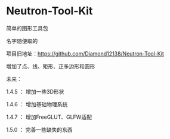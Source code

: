 # Neutron-Tool-Kit

简单的图形工具包

名字随便取的

项目旧地址：https://github.com/Diamond12138/Neutron-Tool-Kit

增加了点、线、矩形、正多边形和圆形

未来：

1.4.5 ： 增加一些3D形状

1.4.6 ： 增加基础物理系统

1.4.7 ： 增加FreeGLUT、GLFW适配

1.5.0 ： 完善一些缺失的东西
